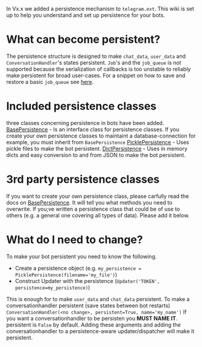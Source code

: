 In Vx.x we added a persistence mechanism to `telegram.ext`. This wiki is set up to help you understand and set up persistence for your bots.

# What can become persistent?
The persistence structure is designed to make `chat_data`, `user_data` and `ConversationHandler`'s states persistent.
`Job`'s and the `job_queue` is not supported because the serialization of callbacks is too unstable to reliably make persistent for broad user-cases. For a snippet on how to save and restore a basic `job_queue` see [here](https://github.com/python-telegram-bot/python-telegram-bot/wiki/Code-snippets#save-and-load-jobs-using-pickle).

# Included persistence classes
three classes concerning persistence in bots have been added. 
[BasePersistence](https://python-telegram-bot.readthedocs.io/en/stable/telegram.ext.basepersistence.html) - Is an interface class for persistence classes. If you create your own persistence classes to maintaint a database-connection for example, you must inherit from `BasePersistence`
[PicklePersistence](https://python-telegram-bot.readthedocs.io/en/stable/telegram.ext.picklepersistence.html) - Uses pickle files to make the bot persistent.
[DictPersistence](https://python-telegram-bot.readthedocs.io/en/stable/telegram.ext.dictpersistence.html) - Uses in memory dicts and easy conversion to and from JSON to make the bot persistent.

# 3rd party persistence classes
If you want to create your own persistence class, please carfully read the docs on [BasePersistence](https://python-telegram-bot.readthedocs.io/en/stable/telegram.ext.basepersistence.html). It will tell you what methods you need to overwrite. If you;ve written a persistence class that could be of use to others (e.g. a general one covering all types of data). Please add it  below.

# What do I need to change?
To make your bot persistent you need to know the following.

- Create a persistence object (e.g. `my_persistence = PicklePersistence(filename='my_file')`)
- Construct Updater with the persistence (`Updater('TOKEN', persistence=my_persistence)`)

This is enough for to make `user_data` and `chat_data` persistent.
To make a conversationhandler persistent (save states between bot restarts)
`ConversationHandler(<no change>, persistent=True, name='my_name')`
If you want a conversationhandler to be persisten you **MUST NAME IT**. persistent is `False` by default.
Adding these arguments and adding the conversationhandler to a persistence-aware updater/dispatcher will make it persistent.
 